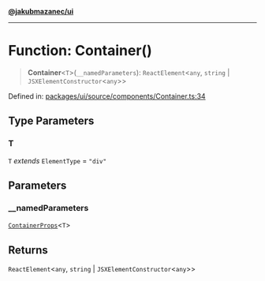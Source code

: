 [**@jakubmazanec/ui**](../README.md)

---

# Function: Container()

> **Container**\<`T`\>(`__namedParameters`): `ReactElement`\<`any`, `string` \|
> `JSXElementConstructor`\<`any`\>\>

Defined in:
[packages/ui/source/components/Container.ts:34](https://github.com/jakubmazanec/tools/blob/d956cf350ae3e6bad1df754a19dfbabb088c1451/packages/ui/source/components/Container.ts#L34)

## Type Parameters

### T

`T` _extends_ `ElementType` = `"div"`

## Parameters

### \_\_namedParameters

[`ContainerProps`](../type-aliases/ContainerProps.md)\<`T`\>

## Returns

`ReactElement`\<`any`, `string` \| `JSXElementConstructor`\<`any`\>\>
